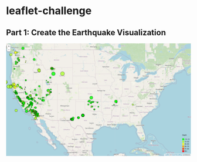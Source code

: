 # leaflet-challenge

## Part 1: Create the Earthquake Visualization

![](https://github.com/Gilaine-UOT/leaflet-challenge/blob/main/Capture1.PNG)
